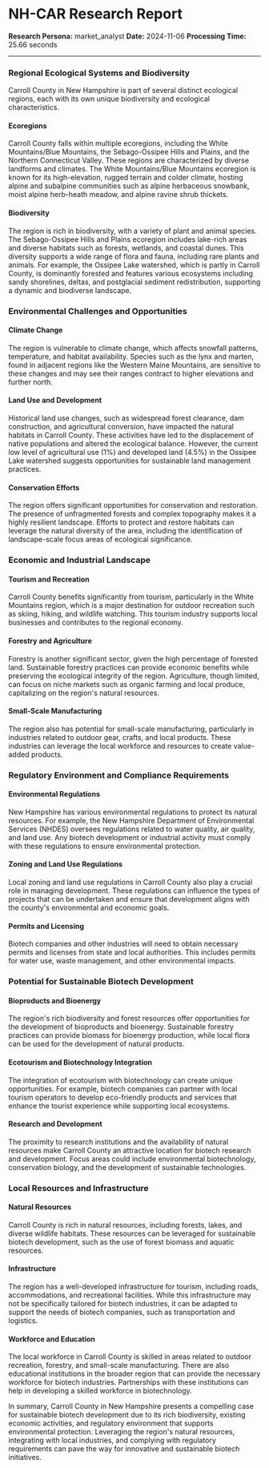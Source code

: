 # NH-CAR Research Report

**Research Persona:** market_analyst
**Date:** 2024-11-06
**Processing Time:** 25.66 seconds

---

### Regional Ecological Systems and Biodiversity

Carroll County in New Hampshire is part of several distinct ecological regions, each with its own unique biodiversity and ecological characteristics.

#### Ecoregions
Carroll County falls within multiple ecoregions, including the White Mountains/Blue Mountains, the Sebago-Ossipee Hills and Plains, and the Northern Connecticut Valley. These regions are characterized by diverse landforms and climates. The White Mountains/Blue Mountains ecoregion is known for its high-elevation, rugged terrain and colder climate, hosting alpine and subalpine communities such as alpine herbaceous snowbank, moist alpine herb-heath meadow, and alpine ravine shrub thickets.

#### Biodiversity
The region is rich in biodiversity, with a variety of plant and animal species. The Sebago-Ossipee Hills and Plains ecoregion includes lake-rich areas and diverse habitats such as forests, wetlands, and coastal dunes. This diversity supports a wide range of flora and fauna, including rare plants and animals. For example, the Ossipee Lake watershed, which is partly in Carroll County, is dominantly forested and features various ecosystems including sandy shorelines, deltas, and postglacial sediment redistribution, supporting a dynamic and biodiverse landscape.

### Environmental Challenges and Opportunities

#### Climate Change
The region is vulnerable to climate change, which affects snowfall patterns, temperature, and habitat availability. Species such as the lynx and marten, found in adjacent regions like the Western Maine Mountains, are sensitive to these changes and may see their ranges contract to higher elevations and further north.

#### Land Use and Development
Historical land use changes, such as widespread forest clearance, dam construction, and agricultural conversion, have impacted the natural habitats in Carroll County. These activities have led to the displacement of native populations and altered the ecological balance. However, the current low level of agricultural use (1%) and developed land (4.5%) in the Ossipee Lake watershed suggests opportunities for sustainable land management practices.

#### Conservation Efforts
The region offers significant opportunities for conservation and restoration. The presence of unfragmented forests and complex topography makes it a highly resilient landscape. Efforts to protect and restore habitats can leverage the natural diversity of the area, including the identification of landscape-scale focus areas of ecological significance.

### Economic and Industrial Landscape

#### Tourism and Recreation
Carroll County benefits significantly from tourism, particularly in the White Mountains region, which is a major destination for outdoor recreation such as skiing, hiking, and wildlife watching. This tourism industry supports local businesses and contributes to the regional economy.

#### Forestry and Agriculture
Forestry is another significant sector, given the high percentage of forested land. Sustainable forestry practices can provide economic benefits while preserving the ecological integrity of the region. Agriculture, though limited, can focus on niche markets such as organic farming and local produce, capitalizing on the region's natural resources.

#### Small-Scale Manufacturing
The region also has potential for small-scale manufacturing, particularly in industries related to outdoor gear, crafts, and local products. These industries can leverage the local workforce and resources to create value-added products.

### Regulatory Environment and Compliance Requirements

#### Environmental Regulations
New Hampshire has various environmental regulations to protect its natural resources. For example, the New Hampshire Department of Environmental Services (NHDES) oversees regulations related to water quality, air quality, and land use. Any biotech development or industrial activity must comply with these regulations to ensure environmental protection.

#### Zoning and Land Use Regulations
Local zoning and land use regulations in Carroll County also play a crucial role in managing development. These regulations can influence the types of projects that can be undertaken and ensure that development aligns with the county's environmental and economic goals.

#### Permits and Licensing
Biotech companies and other industries will need to obtain necessary permits and licenses from state and local authorities. This includes permits for water use, waste management, and other environmental impacts.

### Potential for Sustainable Biotech Development

#### Bioproducts and Bioenergy
The region's rich biodiversity and forest resources offer opportunities for the development of bioproducts and bioenergy. Sustainable forestry practices can provide biomass for bioenergy production, while local flora can be used for the development of natural products.

#### Ecotourism and Biotechnology Integration
The integration of ecotourism with biotechnology can create unique opportunities. For example, biotech companies can partner with local tourism operators to develop eco-friendly products and services that enhance the tourist experience while supporting local ecosystems.

#### Research and Development
The proximity to research institutions and the availability of natural resources make Carroll County an attractive location for biotech research and development. Focus areas could include environmental biotechnology, conservation biology, and the development of sustainable technologies.

### Local Resources and Infrastructure

#### Natural Resources
Carroll County is rich in natural resources, including forests, lakes, and diverse wildlife habitats. These resources can be leveraged for sustainable biotech development, such as the use of forest biomass and aquatic resources.

#### Infrastructure
The region has a well-developed infrastructure for tourism, including roads, accommodations, and recreational facilities. While this infrastructure may not be specifically tailored for biotech industries, it can be adapted to support the needs of biotech companies, such as transportation and logistics.

#### Workforce and Education
The local workforce in Carroll County is skilled in areas related to outdoor recreation, forestry, and small-scale manufacturing. There are also educational institutions in the broader region that can provide the necessary workforce for biotech industries. Partnerships with these institutions can help in developing a skilled workforce in biotechnology.

In summary, Carroll County in New Hampshire presents a compelling case for sustainable biotech development due to its rich biodiversity, existing economic activities, and regulatory environment that supports environmental protection. Leveraging the region's natural resources, integrating with local industries, and complying with regulatory requirements can pave the way for innovative and sustainable biotech initiatives.